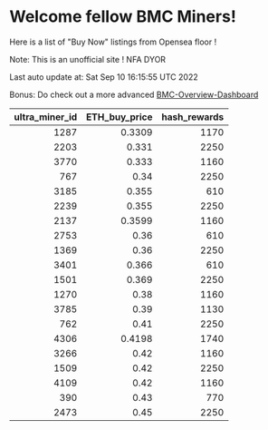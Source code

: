 # Welcome fellow BMC Miners!
Here is a list of "Buy Now" listings from Opensea floor !

Note: This is an unofficial site ! NFA DYOR

Last auto update at: Sat Sep 10 16:15:55 UTC 2022

Bonus: Do check out a more advanced [BMC-Overview-Dashboard](https://dune.com/defifunk/BMC-Overview-Dashboard)


|   ultra_miner_id |   ETH_buy_price |   hash_rewards |
|-----------------:|----------------:|---------------:|
|             1287 |          0.3309 |           1170 |
|             2203 |          0.331  |           2250 |
|             3770 |          0.333  |           1160 |
|              767 |          0.34   |           2250 |
|             3185 |          0.355  |            610 |
|             2239 |          0.355  |           2250 |
|             2137 |          0.3599 |           1160 |
|             2753 |          0.36   |            610 |
|             1369 |          0.36   |           2250 |
|             3401 |          0.366  |            610 |
|             1501 |          0.369  |           2250 |
|             1270 |          0.38   |           1160 |
|             3785 |          0.39   |           1130 |
|              762 |          0.41   |           2250 |
|             4306 |          0.4198 |           1740 |
|             3266 |          0.42   |           1160 |
|             1509 |          0.42   |           2250 |
|             4109 |          0.42   |           1160 |
|              390 |          0.43   |            770 |
|             2473 |          0.45   |           2250 |